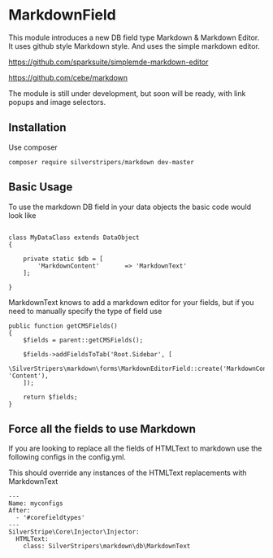 # MarkdownField

This module introduces a new DB field type Markdown & Markdown Editor. It uses github style Markdown style. And uses the simple markdown
editor.

https://github.com/sparksuite/simplemde-markdown-editor

https://github.com/cebe/markdown

The module is still under development, but soon will be ready, with link popups and image selectors.

## Installation

Use composer

```
composer require silverstripers/markdown dev-master
```

## Basic Usage

To use the markdown DB field in your data objects the basic code would look like

```

class MyDataClass extends DataObject
{

    private static $db = [
		'MarkdownContent'		=> 'MarkdownText'
	];

}

```

MarkdownText knows to add a markdown editor for your fields, but if you need to manually specify the type of field use

```
public function getCMSFields()
{
    $fields = parent::getCMSFields();

    $fields->addFieldsToTab('Root.Sidebar', [
        \SilverStripers\markdown\forms\MarkdownEditorField::create('MarkdownContent', 'Content'),
    ]);

    return $fields;
}
```

## Force all the fields to use Markdown

If you are looking to replace all the fields of HTMLText to markdown use the following configs in the config.yml.

This should override any instances of the HTMLText replacements with MarkdownText

```
---
Name: myconfigs
After:
  - '#corefieldtypes'
---
SilverStripe\Core\Injector\Injector:
  HTMLText:
    class: SilverStripers\markdown\db\MarkdownText
```

